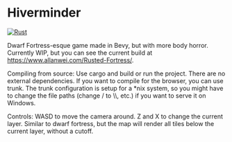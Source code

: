 # Hiverminder
[![Rust](https://github.com/timeolord/Rusted-Fortress/actions/workflows/rust.yml/badge.svg)](https://github.com/timeolord/Rusted-Fortress/actions/workflows/rust.yml)

Dwarf Fortress-esque game made in Bevy, but with more body horror. Currently WIP, but you can see the current build at https://www.allanwei.com/Rusted-Fortress/.

Compiling from source:
Use cargo and build or run the project. There are no external dependencies. If you want to compile for the browser, you can use trunk. The trunk configuration is setup for a *nix system, so you might have to change the file paths (change / to \\\\, etc.) if you want to serve it on Windows.

Controls:
WASD to move the camera around.
Z and X to change the current layer. Similar to dwarf fortress, but the map will render all tiles below the current layer, without a cutoff. 

